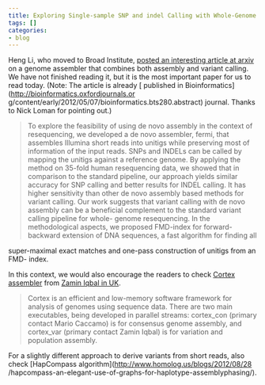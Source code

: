 ```yaml
---
title: Exploring Single-sample SNP and indel Calling with Whole-Genome Assembly
tags: []
categories:
- blog
---
```

Heng Li, who moved to Broad Institute, [posted an interesting article at
arxiv](http://arxiv.org/pdf/1203.6364v2.pdf) on a genome assembler that
combines both assembly and variant calling. We have not finished reading it,
but it is the most important paper for us to read today. (Note: The article is
already [ published in Bioinformatics](http://bioinformatics.oxfordjournals.or
g/content/early/2012/05/07/bioinformatics.bts280.abstract) journal. Thanks to
Nick Loman for pointing out.)
<!--more-->

> To explore the feasibility of using de novo assembly in the context of
resequencing, we developed a de novo assembler, fermi, that assembles Illumina
short reads into unitigs while preserving most of information of the input
reads. SNPs and INDELs can be called by mapping the unitigs against a
reference genome. By applying the method on 35-fold human resequencing data,
we showed that in comparison to the standard pipeline, our approach yields
similar accuracy for SNP calling and better results for INDEL calling. It has
higher sensitivity than other de novo assembly based methods for variant
calling. Our work suggests that variant calling with de novo assembly can be a
beneficial complement to the standard variant calling pipeline for whole-
genome resequencing. In the methodological aspects, we proposed FMD-index for
forward-backward extension of DNA sequences, a fast algorithm for finding all

super-maximal exact matches and one-pass construction of unitigs from an FMD-
index.

In this context, we would also encourage the readers to check [Cortex
assembler](http://cortexassembler.sourceforge.net/) from [Zamin Iqbal in
UK](http://cortexassembler.sourceforge.net/about_us.html).

> Cortex is an efficient and low-memory software framework for analysis of
genomes using sequence data. There are two main executables, being developed
in parallel streams: cortex_con (primary contact Mario Caccamo) is for
consensus genome assembly, and cortex_var (primary contact Zamin Iqbal) is for
variation and population assembly.

For a slightly different approach to derive variants from short reads, also
check [HapCompass algorithm](http://www.homolog.us/blogs/2012/08/28
/hapcompass-an-elegant-use-of-graphs-for-haplotype-assemblyphasing/).

